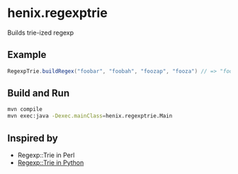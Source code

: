 # henix.regexptrie

Builds trie-ized regexp

## Example

```java
RegexpTrie.buildRegex("foobar", "foobah", "foozap", "fooza") // => "foo(?:ba(?:h|r)|za(?:p)?)"
```

## Build and Run

```bash
mvn compile
mvn exec:java -Dexec.mainClass=henix.regexptrie.Main
```

## Inspired by

* Regexp::Trie in Perl
* [Regexp::Trie in Python](https://gist.github.com/fcicq/3394647)
